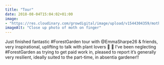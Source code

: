 ```yaml
---
title: "Tour"
date: 2018-08-04T15:04:02+01:00
image: 
- "https://res.cloudinary.com/growdigital/image/upload/v1544304359/moth-43125213484.jpg"
imageAlt: "Close up photo of moth on finger"
---
```


Just finished fantastic #ForestGarden tour with @EmmaSharpe26 & friends, very inspirational, uplifting to talk with plant lovers 💚 🙂  I’ve been neglecting #ForestGarden as trying to get paid work in, pleased to report it’s generally very resilient, ideally suited to the part-time, in absentia gardener!!
